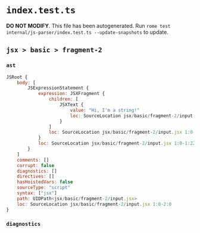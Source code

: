 # `index.test.ts`

**DO NOT MODIFY**. This file has been autogenerated. Run `rome test internal/js-parser/index.test.ts --update-snapshots` to update.

## `jsx > basic > fragment-2`

### `ast`

```javascript
JSRoot {
	body: [
		JSExpressionStatement {
			expression: JSXFragment {
				children: [
					JSXText {
						value: "Hi, I'm a string!"
						loc: SourceLocation jsx/basic/fragment-2/input.jsx 1:2-1:19
					}
				]
				loc: SourceLocation jsx/basic/fragment-2/input.jsx 1:0-1:22
			}
			loc: SourceLocation jsx/basic/fragment-2/input.jsx 1:0-1:22
		}
	]
	comments: []
	corrupt: false
	diagnostics: []
	directives: []
	hasHoistedVars: false
	sourceType: "script"
	syntax: ["jsx"]
	path: UIDPath<jsx/basic/fragment-2/input.jsx>
	loc: SourceLocation jsx/basic/fragment-2/input.jsx 1:0-2:0
}
```

### `diagnostics`

```

```
